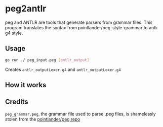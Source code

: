 # peg2antlr

peg and ANTLR are tools that generate parsers from grammar files. This program
translates the syntax from pointlander/peg-style-grammar to antlr g4 style.

## Usage

```bash
go run ./ peg_input.peg [antlr_output]
```

Creates `antlr_outputLexer.g4` and `antlr_outputLexer.g4`

## How it works


## Credits

`peg_grammar.peg`, the grammar file used to parse .peg files, is shamelessly stolen from the [pointlander/peg repo](https://github.com/pointlander/peg/)
